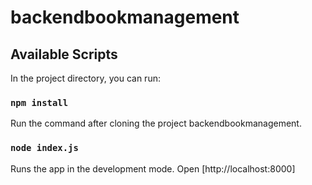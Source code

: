 # backendbookmanagement
## Available Scripts

In the project directory, you can run:
### `npm install`
Run the command after cloning the project backendbookmanagement.
### `node index.js`

Runs the app in the development mode.
Open [http://localhost:8000]




